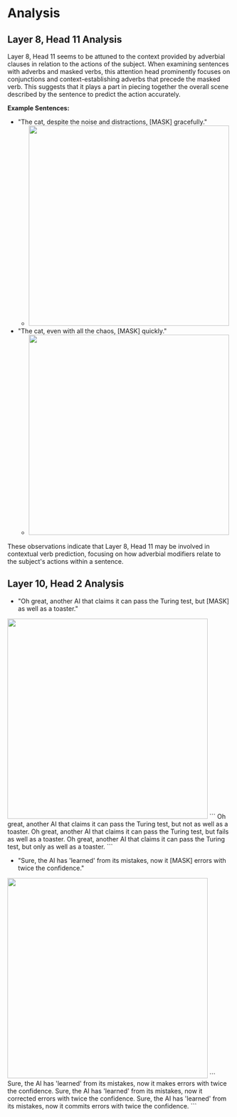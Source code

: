 # Analysis

## Layer 8, Head 11 Analysis

Layer 8, Head 11 seems to be attuned to the context provided by adverbial clauses in relation to the actions of the subject. When examining sentences with adverbs and masked verbs, this attention head prominently focuses on conjunctions and context-establishing adverbs that precede the masked verb. This suggests that it plays a part in piecing together the overall scene described by the sentence to predict the action accurately.

**Example Sentences:**
- "The cat, despite the noise and distractions, [MASK] gracefully."
  - <img src="https://i.imgur.com/KTA8wCT.png" width = "450">
- "The cat, even with all the chaos, [MASK] quickly."
  - <img src="https://i.imgur.com/NSYB9E4.png"  width = "450">

These observations indicate that Layer 8, Head 11 may be involved in contextual verb prediction, focusing on how adverbial modifiers relate to the subject's actions within a sentence.

## Layer 10, Head 2 Analysis
- "Oh great, another AI that claims it can pass the Turing test, but [MASK] as well as a toaster."
<img src="https://i.imgur.com/g5CaJ41.png"  width = "450">
```
Oh great, another AI that claims it can pass the Turing test, but not as well as a toaster.
Oh great, another AI that claims it can pass the Turing test, but fails as well as a toaster.
Oh great, another AI that claims it can pass the Turing test, but only as well as a toaster.
```

- "Sure, the AI has 'learned' from its mistakes, now it [MASK] errors with twice the confidence."
<img src="https://i.imgur.com/xezBmur.png"  width = "450">
```
Sure, the AI has 'learned' from its mistakes, now it makes errors with twice the confidence.
Sure, the AI has 'learned' from its mistakes, now it corrected errors with twice the confidence.
Sure, the AI has 'learned' from its mistakes, now it commits errors with twice the confidence.
```